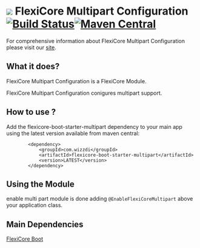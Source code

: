 
# ![](https://support.wizzdi.com/wp-content/uploads/2020/05/flexicore-icon-extra-small.png) FlexiCore Multipart Configuration [![Build Status](https://jenkins.wizzdi.com/buildStatus/icon?job=wizzdi+organization%2Fflexicore-boot-starter-multipart%2Fmaster)](https://jenkins.wizzdi.com/job/wizzdi%20organization/job/flexicore-boot-starter-multipart/job/master/)[![Maven Central](https://img.shields.io/maven-central/v/com.wizzdi/flexicore-boot-starter-multipart.svg?label=Maven%20Central)](https://search.maven.org/search?q=g:%22com.wizzdi%22%20AND%20a:%22flexicore-boot-starter-multipart%22)


For comprehensive information about FlexiCore Multipart Configuration please visit our [site](http://wizzdi.com/).

## What it does?

FlexiCore Multipart Configuration is a FlexiCore Module.

FlexiCore Multipart Configuration conigures multipart support.
## How to use ?
Add the flexicore-boot-starter-multipart dependency to your main app using the latest version available from maven central:

            <dependency>
                <groupId>com.wizzdi</groupId>
                <artifactId>flexicore-boot-starter-multipart</artifactId>
                <version>LATEST</version>
            </dependency>



## Using the Module
enable multi part module is done adding  `@EnableFlexiCoreMultipart` above your application class.


## Main Dependencies

[FlexiCore Boot](https://github.com/wizzdi/flexicore-boot)

